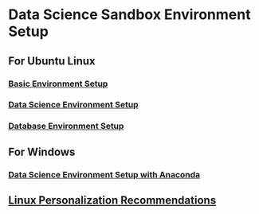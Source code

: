 # Data Science Sandbox Environment Setup
## For Ubuntu Linux 
### [Basic Environment Setup](./Sandbox_Build_Scripts/Basic_Env.sh)
### [Data Science Environment Setup](./Sandbox_Build_Scripts/Data_Science_Env.sh) 
### [Database Environment Setup](./Sandbox_Build_Scripts/Databases_Env.sh)
## For Windows
### [Data Science Environment Setup with Anaconda](./Windows.pdf) 
## [Linux Personalization Recommendations](./Personalize.md)